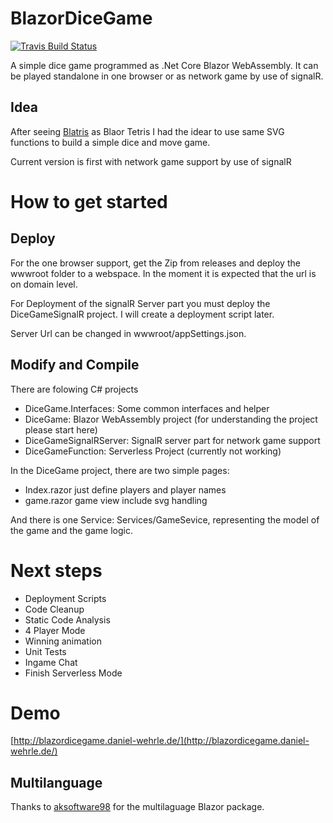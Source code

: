 # BlazorDiceGame

[![Travis Build Status](https://travis-ci.org/DanielHWe/BlazorDiceGame.svg?branch=master)](https://travis-ci.org/DanielHWe/BlazorDiceGame)

A simple dice game programmed as .Net Core Blazor WebAssembly. It can be played standalone in one browser or as network game by use of signalR.

## Idea

After seeing [Blatris](https://builtwithdot.net/project/183/blazor-experimental-tetris-bletris) as Blaor Tetris I had the idear to use same SVG functions to build a simple dice and move game.

Current version is first with network game support by use of signalR

# How to get started

## Deploy

For the one browser support, get the Zip from releases and deploy the wwwroot folder to a webspace. In the moment it is expected that the url is on domain level.

For Deployment of the signalR Server part you must deploy the DiceGameSignalR project. I will create a deployment script later.

Server Url can be changed in wwwroot/appSettings.json.

## Modify and Compile

There are folowing C# projects
* DiceGame.Interfaces: Some common interfaces and helper
* DiceGame: Blazor WebAssembly project (for understanding the project please start here)
* DiceGameSignalRServer: SignalR server part for network game support
* DiceGameFunction: Serverless Project (currently not working) 

In the DiceGame project, there are two simple pages:
* Index.razor just define players and player names
* game.razor game view include svg handling

And there is one Service:
Services/GameSevice, representing the model of the game and the game logic. 


# Next steps
* Deployment Scripts
* Code Cleanup
* Static Code Analysis
* 4 Player Mode
* Winning animation
* Unit Tests
* Ingame Chat
* Finish Serverless Mode

# Demo
[http://blazordicegame.daniel-wehrle.de/](http://blazordicegame.daniel-wehrle.de/)

## Multilanguage

Thanks to [aksoftware98](https://github.com/aksoftware98/multilanguages) for the multilaguage Blazor package.